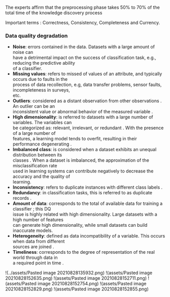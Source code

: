 

The experts affirm that the preprocessing phase takes 50% to 70% of the  
total time of the knowledge discovery process

Important terms : Correctness, Consistency, Completeness and Currency.

### Data quality degradation
- **Noise**: errors contained in the data. Datasets with a large amount of noise can  
have a detrimental impact on the success of classification task, e.g., reducing the predictive ability  
of a classifier.
- **Missing values**: refers to missed of values of an attribute, and typically occurs due to faults in the  
process of data recollection, e.g, data transfer problems, sensor faults, incompleteness in surveys,  
etc. 
- **Outliers**: considered as a distant observation from other observations . An outlier can be an  
inconsistent value or abnormal behavior of the measured variable .  
- **High dimensionality**: is referred to datasets with a large number of variables. The variables can  
be categorized as: relevant, irrelevant, or redundant . With the presence of a large number of  
features, a learning model tends to overfit, resulting in their performance degenerating .  
- **Imbalanced class**: is considered when a dataset exhibits an unequal distribution between its  
classes . When a dataset is imbalanced, the approximation of the misclassification rate  
used in learning systems can contribute negatively to decrease the accuracy and the quality of  
learning.  
- **Inconsistency**: refers to duplicate instances with different class labels .  
- **Redundancy**: in classification tasks, this is referred to as duplicate records .  
- **Amount of data**: corresponds to the total of available data for training a classifier ; this DQ  
issue is highly related with high dimensionality. Large datasets with a high number of features  
can generate high dimensionality, while small datasets can build inaccurate models.  
- **Heterogeneity**: defined as data incompatibility of a variable. This occurs when data from different  
sources are joined .  
- **Timeliness**: corresponds to the degree of representation of the real world through data in  
a required point in time .

!(../assets/Pasted image 20210828135932.png)
!(assets/Pasted image 20210828152635.png)
!(assets/Pasted image 20210828152711.png)
!(assets/Pasted image 20210828152754.png)
!(assets/Pasted image 20210828152829.png)
!(assets/Pasted image 20210828152855.png)

